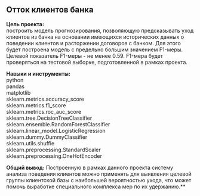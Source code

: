 ## Отток клиентов банка
**Цель проекта:**  
построить модель прогнозирования, позволяющую предсказывать уход клиентов из банка на основании имеющихся исторических данных о поведении клиентов и расторжении договоров с банком.
Для этого будет построена модель с предельно большим значением F1-меры.
Целевой показатель F1-меры - не менее 0.59.
F1-мера будет проверяться на тестовой выборке, подготовленной в рамках проекта.  

**Навыки и инструменты:**  
python  
pandas  
matplotlib  
sklearn.metrics.accuracy_score  
sklearn.metrics.f1_score  
sklearn.metrics.roc_auc_score  
sklearn.tree.DecisionTreeClassifier  
sklearn.ensemble.RandomForestClassifier  
sklearn.linear_model.LogisticRegression  
sklearn.dummy.DummyClassifier  
sklearn.utils.shuffle  
sklearn.preprocessing.StandardScaler  
sklearn.preprocessing.OneHotEncoder  

**Общий вывод:**
Построенную в рамках данного проекта систему анализа поведения клиентов можно применять для выявления целевой группы клиентской базы с наибольшей вероятностью ухода, что может помочь выработке специального комплекса мер по их удержанию.**

